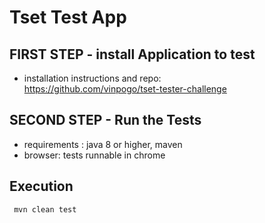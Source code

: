 # Tset Test App

## FIRST STEP - install Application to test 
- installation instructions and repo:  
https://github.com/vinpogo/tset-tester-challenge


## SECOND STEP - Run the Tests
- requirements : java 8 or higher, maven
- browser: tests runnable in chrome


Execution
-------------
```
 mvn clean test
```


